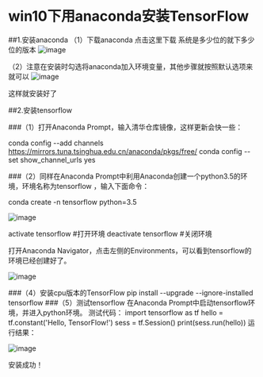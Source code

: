 ﻿# win10下用anaconda安装TensorFlow
﻿##1.安装anaconda
（1）下载anaconda 点击这里下载 系统是多少位的就下多少位的版本
 ![image](https://github.com/lucia-ly/test2/blob/master/pic/1.PNG)

（2）注意在安装时勾选将anaconda加入环境变量，其他步骤就按照默认选项来就可以
 ![image](https://github.com/lucia-ly/test2/blob/master/pic/2.png)

这样就安装好了

##2.安装tensorflow

###（1）打开Anaconda Prompt，输入清华仓库镜像，这样更新会快一些：

conda config --add channels https://mirrors.tuna.tsinghua.edu.cn/anaconda/pkgs/free/ 
conda config --set show_channel_urls yes

###（2）同样在Anaconda Prompt中利用Anaconda创建一个python3.5的环境，环境名称为tensorflow ，输入下面命令：

conda create -n tensorflow python=3.5

 ![image](https://github.com/lucia-ly/test2/blob/master/pic/3.png)

activate tensorflow #打开环境
deactivate tensorflow #关闭环境

打开Anaconda Navigator，点击左侧的Environments，可以看到tensorflow的环境已经创建好了。

 ![image](https://github.com/lucia-ly/test2/blob/master/pic/4.PNG)

###（4）安装cpu版本的TensorFlow
pip install --upgrade --ignore-installed tensorflow
###（5）测试tensorflow 
在Anaconda Prompt中启动tensorflow环境，并进入python环境。 
测试代码：
import tensorflow as tf 
hello = tf.constant('Hello, TensorFlow!') 
sess = tf.Session() 
print(sess.run(hello))
运行结果：

 ![image](https://github.com/lucia-ly/test2/blob/master/pic/5.png)

安装成功！
